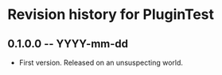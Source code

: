 # Revision history for PluginTest

## 0.1.0.0 -- YYYY-mm-dd

* First version. Released on an unsuspecting world.
